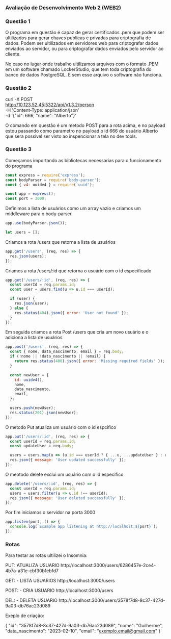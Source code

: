 ### Avaliação de Desenvolvimento Web 2 (WEB2)

### Questão 1

O programa em questão é capaz de gerar certificados .pem que podem ser ultilizados para gerar chaves publicas e privadas para criptografia de dados. Podem ser ultilizados em servidores web para criptografar dados enviados ao servidor, ou para criptografar dados enviados pelo servidor ao cliente.

No caso no lugar onde trabalho ultilizamos arquivos com o formato .PEM em um software chamado LockerStudio, que tem toda criptografia do banco de dados PostgreSQL. E sem esse arquivo o software não funciona.

### Questão 2

curl -X POST \
  http://10.123.52.45:5322/api/v1.3.2/person \
  -H 'Content-Type: application/json' \
  -d '{"id": 666, "name": "Alberto"}'

O comando em questão é um metodo POST para a rota acima, e no payload estou passando como parametro no payload o id 666 do usuário Alberto que sera possivel ser visto ao inspencionar a tela no dev tools. 

### Questão 3

Começamos importando as bibliotecas necessarias para o funcionamento do programa

```js
const express = require('express');
const bodyParser = require('body-parser');
const { v4: uuidv4 } = require('uuid');

const app = express();
const port = 3000;
```

Definimos a lista de usuários como um array vazio e criamos um middleware para o body-parser

```js
app.use(bodyParser.json());

let users = [];
```

Criamos a rota /users que retorna a lista de usuários

```js
app.get('/users', (req, res) => {
  res.json(users);
});
```

Criamos a rota /users/:id que retorna o usuário com o id especificado

```js
app.get('/users/:id', (req, res) => {
  const userId = req.params.id;
  const user = users.find(u => u.id === userId);

  if (user) {
    res.json(user);
  } else {
    res.status(404).json({ error: 'User not found' });
  }
});
```

Em seguida criamos a rota Post /users que cria um novo usuário e o adiciona a lista de usuários

```js
app.post('/users', (req, res) => {
  const { nome, data_nascimento, email } = req.body;
  if (!nome || !data_nascimento || !email) {
    return res.status(400).json({ error: 'Missing required fields' });
  }

  const newUser = {
    id: uuidv4(),
    nome,
    data_nascimento,
    email,
  };

  users.push(newUser);
  res.status(201).json(newUser);
});
```

O metodo Put atualiza um usuário com o id espcifico

```js
app.put('/users/:id', (req, res) => {
  const userId = req.params.id;
  const updateUser = req.body;

  users = users.map(u => (u.id === userId ? { ...u, ...updateUser } : u));
  res.json({ message: 'User updated successfully' });
});
```

O meotodo delete exclui um usuário com o id especifico

```js
app.delete('/users/:id', (req, res) => {
  const userId = req.params.id;
  users = users.filter(u => u.id !== userId);
  res.json({ message: 'User deleted successfully' });
});
```

Por fim iniciamos o servidor na porta 3000

```js
app.listen(port, () => {
  console.log(`Example app listening at http://localhost:${port}`);
});
```

### Rotas

Para testar as rotas ultilizei o Insomnia:

PUT:
ATUALIZA USUARIO
http://localhost:3000/users/6286457e-2ce4-4b7a-a31e-cbf30b1ebfd7

GET: - LISTA USUARIOS
http://localhost:3000/users

POST: - CRIA USUARIO
http://localhost:3000/users

DEL: - DELETA USUARIO
http://localhost:3000/users/3578f7d8-8c37-427d-9a03-db76ac23d089

Exeplo de criação:

{
 "id": "3578f7d8-8c37-427d-9a03-db76ac23d089",
 "nome": "Guilherme",
 "data_nascimento": "2023-02-10",
 "email": "exemplo.email@gmail.com"
}
